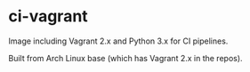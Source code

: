 # ci-vagrant

Image including Vagrant 2.x and Python 3.x for CI pipelines.

Built from Arch Linux base (which has Vagrant 2.x in the repos).
